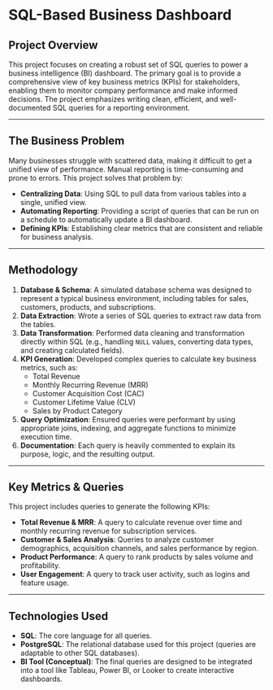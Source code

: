 # SQL-Based Business Dashboard

## Project Overview

This project focuses on creating a robust set of SQL queries to power a business intelligence (BI) dashboard. The primary goal is to provide a comprehensive view of key business metrics (KPIs) for stakeholders, enabling them to monitor company performance and make informed decisions. The project emphasizes writing clean, efficient, and well-documented SQL queries for a reporting environment.

---

## The Business Problem

Many businesses struggle with scattered data, making it difficult to get a unified view of performance. Manual reporting is time-consuming and prone to errors. This project solves that problem by:

-   **Centralizing Data**: Using SQL to pull data from various tables into a single, unified view.
-   **Automating Reporting**: Providing a script of queries that can be run on a schedule to automatically update a BI dashboard.
-   **Defining KPIs**: Establishing clear metrics that are consistent and reliable for business analysis.

---

## Methodology

1.  **Database & Schema**: A simulated database schema was designed to represent a typical business environment, including tables for sales, customers, products, and subscriptions.
2.  **Data Extraction**: Wrote a series of SQL queries to extract raw data from the tables.
3.  **Data Transformation**: Performed data cleaning and transformation directly within SQL (e.g., handling `NULL` values, converting data types, and creating calculated fields).
4.  **KPI Generation**: Developed complex queries to calculate key business metrics, such as:
    -   Total Revenue
    -   Monthly Recurring Revenue (MRR)
    -   Customer Acquisition Cost (CAC)
    -   Customer Lifetime Value (CLV)
    -   Sales by Product Category
5.  **Query Optimization**: Ensured queries were performant by using appropriate joins, indexing, and aggregate functions to minimize execution time.
6.  **Documentation**: Each query is heavily commented to explain its purpose, logic, and the resulting output.

---

## Key Metrics & Queries

This project includes queries to generate the following KPIs:

-   **Total Revenue & MRR**: A query to calculate revenue over time and monthly recurring revenue for subscription services.
-   **Customer & Sales Analysis**: Queries to analyze customer demographics, acquisition channels, and sales performance by region.
-   **Product Performance**: A query to rank products by sales volume and profitability.
-   **User Engagement**: A query to track user activity, such as logins and feature usage.

---

## Technologies Used

-   **SQL**: The core language for all queries.
-   **PostgreSQL**: The relational database used for this project (queries are adaptable to other SQL databases).
-   **BI Tool (Conceptual)**: The final queries are designed to be integrated into a tool like Tableau, Power BI, or Looker to create interactive dashboards.
